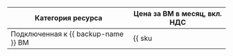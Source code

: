 | Категория ресурса | Цена за ВМ в месяц, вкл. НДС  |
| --- | --- |
| Подключенная к {{ backup-name }} ВМ | {{ sku|KZT|backup.protected_vms.v2|month|string }} |